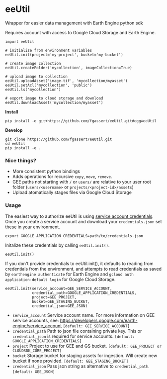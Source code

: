# eeUtil

Wrapper for easier data management with Earth Engine python sdk

Requires account with access to Google Cloud Storage and Earth Engine.

```
import eeUtil

# initialize from environment variables
eeUtil.init(project='my-project', bucket='my-bucket')

# create image collection
eeUtil.createFolder('mycollection', imageCollection=True)

# upload image to collection
eeUtil.uploadAsset('image.tif', 'mycollection/myasset')
eeUtil.setAcl('mycollection', 'public')
eeUtil.ls('mycollection')

# export image to cloud storage and download
eeUtil.downloadAsset('mycollection/myasset')
```

__Install__

`pip install -e git+https://github.com/fgassert/eeUtil.git#egg=eeUtil`

__Develop__

```
git clone https://github.com/fgassert/eeUtil.git
cd eeUtil
pip install -e .
```

### Nice things?

- More consistent python bindings
- Adds operations for recursive `copy`, `move`, `remove`.
- GEE paths not starting with `/` or `users/` are relative to your user root folder (`users/<username>` or `projects/<project-id>/assets`)
- Upload atomatically stages files via Google Cloud Storage

### Usage

The easiest way to authorize eeUtil is using [service account credentials](https://developers.google.com/earth-engine/service_account). Once you create a service account and download your `credentials.json` set these in your environment.

```
export GOOGLE_APPLICATION_CREDENTIALS=path/to/credentials.json
```

Initalize these credentials by calling `eeUtil.init()`.

```
eeUtil.init()
```

If you don't provide credentials to eeUtil.init(), it defaults to reading from credentials from the environment, and attempts to read credentials as saved by `earthengine authenticate` for Earth Engine and `gcloud auth application-default login` for Google Cloud Storage. 

```
eeUtil.init(service_account=GEE_SERVICE_ACCOUNT, 
            credential_path=GOOGLE_APPLICATION_CREDENTIALS, 
            project=GEE_PROJECT, 
            bucket=GEE_STAGING_BUCKET, 
            credential_json=GEE_JSON)
```

 - `service_account` Service account name. For more information on GEE service accounts, see: https://developers.google.com/earth-engine/service_account `[default: GEE_SERVICE_ACCOUNT]`
 - `credential_path` Path to json file containing private key. This or `credential_json` is required for service accounts. `[default: GOOGLE_APPLICATION_CREDENTIALS]`
 - `project` Project to use for GEE and GS bucket. `[default: GEE_PROJECT or CLOUDSDK_CORE_PROJECT]`
 - `bucket` Storage bucket for staging assets for ingestion. Will create new bucket if none provided. `[default: GEE_STAGING_BUCKET]`
 - `credential_json` Pass json string as alternative to `credential_path`. `[default: GEE_JSON]`


